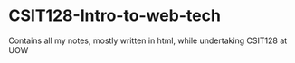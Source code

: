 # CSIT128-Intro-to-web-tech
Contains all my notes, mostly written in html, while undertaking CSIT128 at UOW
